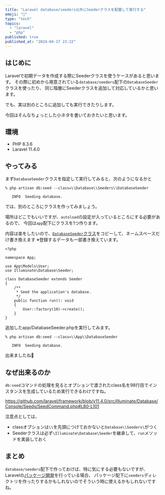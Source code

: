 ```yaml
---
title: "Laravel database/seeders以外にSeederクラスを配置して実行する"
emoji: "🕌"
type: "tech"
topics:
  - "laravel"
  - "php"
published: true
published_at: "2024-04-17 23:22"
---
```


## はじめに

Laravelで初期データを作成する際にSeederクラスを使うケースがあると思います。
その際に初めから用意されている`database/seeders`配下の`DatabaseSeeder`クラスを使ったり、
同じ階層にSeederクラスを追加して対応しているかと思います。

でも、実は別のところに追加しても実行できたりします。

今回はそんなちょっとした小ネタを書いておきたいと思います。

## 環境

- PHP 8.3.6
- Laravel 11.4.0

## やってみる

まず`DatabaseSeeder`クラスを指定して実行してみると、次のようになるかと

```shell
% php artisan db:seed --class=\\Database\\Seeders\\DatabaseSeeder

   INFO  Seeding database.  

```

では、別のところにクラスを作ってみましょう。

場所はどこでもいいですが、`autoload`の設定が入っているところにする必要があるので、
今回は`app`配下にクラスを1つ作ります。

内容は楽をしたいので、[`DatabaseSeeder`クラス](https://github.com/laravel/laravel/blob/v11.0.6/database/seeders/DatabaseSeeder.php)をコピーして、ネームスペースだけ書き換えます
※登録するデータも一部書き換えています。

```php:app/DatabaseSeeder.php
<?php

namespace App;

use App\Models\User;
use Illuminate\Database\Seeder;

class DatabaseSeeder extends Seeder
{
    /**
     * Seed the application's database.
     */
    public function run(): void
    {
        User::factory(10)->create();
    }
}
```

追加したapp/DatabaseSeeder.phpを実行してみます。

```shell
% php artisan db:seed --class=\\App\\DatabaseSeeder

   INFO  Seeding database.  

```

出来ましたね🥳

## なぜ出来るのか

`db:seed`コマンドの処理を見るとオプションで渡されたclass名を98行目でインスタンスを生成しているため実行できるわけですね。

https://github.com/laravel/framework/blob/v11.4.0/src/Illuminate/Database/Console/Seeds/SeedCommand.php#L80-L101

注意点としては、
- classオプションは`\\`を先頭につけておかないと`Database\\Seeders\`がつく
- Seederクラスは必ず`\Illuminate\Database\Seeder`を継承して、`run`メソッドを実装しておく

## まとめ

`database/seeders`配下で作っておけば、特に気にする必要もないですが、
Laravelの[パッケージ開発](https://laravel.com/docs/11.x/packages)を行っている場合、
パッケージ配下に`seeders`ディレクトリを作ったりするかもしれないのでそういう時に使えるかもしれないですね。